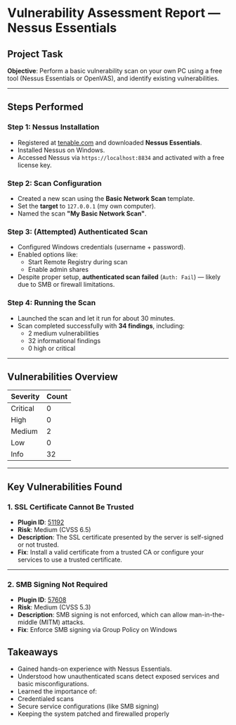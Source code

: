 #  Vulnerability Assessment Report — Nessus Essentials

##  Project Task
**Objective**: Perform a basic vulnerability scan on your own PC using a free tool (Nessus Essentials or OpenVAS), and identify existing vulnerabilities.

---

##  Steps Performed

###  Step 1: Nessus Installation
- Registered at [tenable.com](https://www.tenable.com/products/nessus/nessus-essentials) and downloaded **Nessus Essentials**.
- Installed Nessus on Windows.
- Accessed Nessus via `https://localhost:8834` and activated with a free license key.

###  Step 2: Scan Configuration
- Created a new scan using the **Basic Network Scan** template.
- Set the **target** to `127.0.0.1` (my own computer).
- Named the scan **"My Basic Network Scan"**.

###  Step 3: (Attempted) Authenticated Scan
- Configured Windows credentials (username + password).
- Enabled options like:
  - Start Remote Registry during scan
  - Enable admin shares
- Despite proper setup, **authenticated scan failed** (`Auth: Fail`) — likely due to SMB or firewall limitations.

###  Step 4: Running the Scan
- Launched the scan and let it run for about 30 minutes.
- Scan completed successfully with **34 findings**, including:
  - 2 medium vulnerabilities
  - 32 informational findings
  - 0 high or critical

---

##  Vulnerabilities Overview

| Severity | Count |
|----------|-------|
| Critical | 0     |
| High     | 0     |
| Medium   | 2     |
| Low      | 0     |
| Info     | 32    |

---

##  Key Vulnerabilities Found

###  1. **SSL Certificate Cannot Be Trusted**
- **Plugin ID**: [51192](https://www.tenable.com/plugins/nessus/51192)
- **Risk**: Medium (CVSS 6.5)
- **Description**: The SSL certificate presented by the server is self-signed or not trusted.
- **Fix**: Install a valid certificate from a trusted CA or configure your services to use a trusted certificate.

---

###  2. **SMB Signing Not Required**
- **Plugin ID**: [57608](https://www.tenable.com/plugins/nessus/57608)
- **Risk**: Medium (CVSS 5.3)
- **Description**: SMB signing is not enforced, which can allow man-in-the-middle (MITM) attacks.
- **Fix**: Enforce SMB signing via Group Policy on Windows

  
##  Takeaways

- Gained hands-on experience with Nessus Essentials.
- Understood how unauthenticated scans detect exposed services and basic misconfigurations.
- Learned the importance of:
- Credentialed scans
- Secure service configurations (like SMB signing)
- Keeping the system patched and firewalled properly
